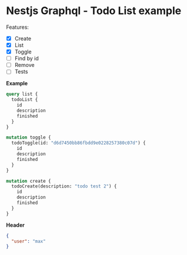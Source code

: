 # **Nestjs Graphql - Todo List example**

Features:

- [x] Create
- [x] List
- [x] Toggle
- [ ] Find by id
- [ ] Remove
- [ ] Tests

**Example**

```graphql
query list {
  todoList {
    id
    description
    finished
  }
}

mutation toggle {
  todoToggle(id: "d6d7450bb86fbdd9e0228257380c07d") {
    id
    description
    finished
  }
}

mutation create {
  todoCreate(description: "todo test 2") {
    id
    description
    finished
  }
}
```

**Header**

```json
{
  "user": "max"
}
```